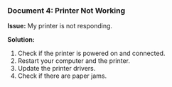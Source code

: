 ### Document 4: Printer Not Working

**Issue:** My printer is not responding.

**Solution:**
1. Check if the printer is powered on and connected.
2. Restart your computer and the printer.
3. Update the printer drivers.
4. Check if there are paper jams.
